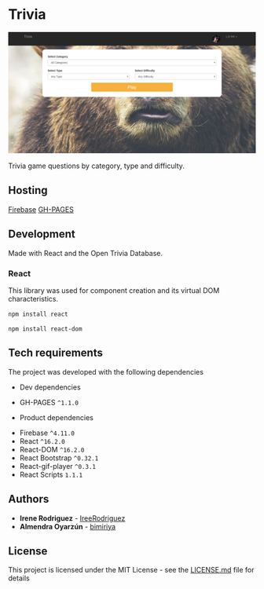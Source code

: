 # Trivia

![sample](sample.png)

Trivia game questions by category, type and difficulty.

## Hosting

[Firebase](https://react-trivia.firebaseapp.com/)
[GH-PAGES](https://bimiriya.github.io/react-trivia/)

## Development

Made with React and the Open Trivia Database.

### React

This library was used for component creation and its virtual DOM characteristics.

```
npm install react
```
```
npm install react-dom
```

## Tech requirements

The project was developed with the following dependencies
+ Dev dependencies
- GH-PAGES `^1.1.0`

+ Product dependencies
- Firebase `^4.11.0`
- React `^16.2.0`
- React-DOM `^16.2.0`
- React Bootstrap `^0.32.1`
- React-gif-player `^0.3.1`
- React Scripts `1.1.1`

## Authors

* **Irene Rodriguez** - [IreeRodriguez](https://github.com/IreeRodriguez)
* **Almendra Oyarzún** - [bimiriya](https://github.com/bimiriya)


## License

This project is licensed under the MIT License - see the [LICENSE.md](LICENSE.md) file for details
